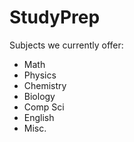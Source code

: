 # StudyPrep
Subjects we currently offer:
- Math
- Physics
- Chemistry
- Biology
- Comp Sci
- English
- Misc.
